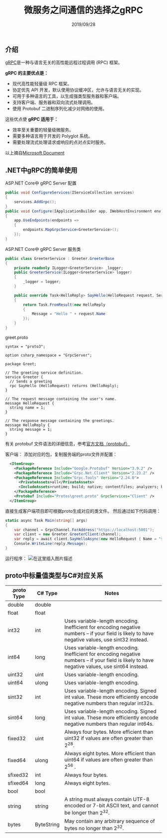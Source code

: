 ﻿---
title: 微服务之间通信的选择之gRPC
categories: ASP.NET Core
comments: true
date: 2019/09/28
updated: 2019/09/28
tags:
    - ASP.NET Core
    - gRPC
---

## 介绍 
[gRPC](https://grpc.io/)是一种与语言无关的高性能远程过程调用 (RPC) 框架。

**gRPC 的主要优点是：**
- 现代高性能轻量级 RPC 框架。
- 协定优先 API 开发，默认使用协议缓冲区，允许与语言无关的实现。
- 可用于多种语言的工具，以生成强类型服务器和客户端。
- 支持客户端、服务器和双向流式处理调用。
- 使用 Protobuf 二进制序列化减少对网络的使用。

这些优点使 **gRPC 适用于：**
- 效率至关重要的轻量级微服务。
- 需要多种语言用于开发的 Polyglot 系统。
- 需要处理流式处理请求或响应的点对点实时服务。

以上摘自[Microsoft Document](https://docs.microsoft.com/en-us/aspnet/core/grpc/index?view=aspnetcore-3.0)


## .NET中gRPC的简单使用

ASP.NET Core中 gRPC Server 配置
```csharp
public void ConfigureServices(IServiceCollection services)
{
    services.AddGrpc();
}
public void Configure(IApplicationBuilder app, IWebHostEnvironment env)
{
    app.UseEndpoints(endpoints =>
    {
        endpoints.MapGrpcService<GreeterService>();
    });
}
```

ASP.NET Core中 gRPC Server 服务类
```csharp
public class GreeterService : Greeter.GreeterBase
{
    private readonly ILogger<GreeterService> _logger;
    public GreeterService(ILogger<GreeterService> logger)
    {
        _logger = logger;
    }

    public override Task<HelloReply> SayHello(HelloRequest request, ServerCallContext context)
    {
        return Task.FromResult(new HelloReply
        {
            Message = "Hello " + request.Name
        });
    }
}
```

greet.proto
```
syntax = "proto3";

option csharp_namespace = "GrpcServer";

package Greet;

// The greeting service definition.
service Greeter {
  // Sends a greeting
  rpc SayHello (HelloRequest) returns (HelloReply);
}

// The request message containing the user's name.
message HelloRequest {
  string name = 1;
}

// The response message containing the greetings.
message HelloReply {
  string message = 1;
}

```
有关 protobuf 文件语法的详细信息，参考[官方文档（protobuf）](https://developers.google.com/protocol-buffers/docs/proto3)

客户端：
添加对应的包，复制服务端的proto文件并配置：
```xml
  <ItemGroup>
    <PackageReference Include="Google.Protobuf" Version="3.9.2" />
    <PackageReference Include="Grpc.Net.Client" Version="2.23.2" />
    <PackageReference Include="Grpc.Tools" Version="2.24.0">
      <PrivateAssets>all</PrivateAssets>
      <IncludeAssets>runtime; build; native; contentfiles; analyzers; buildtransitive</IncludeAssets>
    </PackageReference>
    <Protobuf Include="Protos\greet.proto" GrpcServices="Client" />
  </ItemGroup>
```
直接生成客户端项目即可根据proto生成对应的类文件。
然后通过如下代码调用：
```csharp
static async Task Main(string[] args)
{
    var channel = GrpcChannel.ForAddress("https://localhost:5001");
    var client = new Greeter.GreeterClient(channel);
    var reply = await client.SayHelloAsync(new HelloRequest { Name = "张三" });
    Console.WriteLine(reply.Message);
}
```

运行程序：
![在这里插入图片描述](https://img-blog.csdnimg.cn/20190928210331441.png?x-oss-process=image/watermark,type_ZmFuZ3poZW5naGVpdGk,shadow_10,text_aHR0cHM6Ly9ibG9nLmNzZG4ubmV0L3poYW9idzgzMQ==,size_16,color_FFFFFF,t_70)

## proto中标量值类型与C#对应关系
|.proto Type| C# Type |Notes |
|--|--|--|
|  double| double| |
|  float| float| |
|  int32| int|Uses variable-length encoding. Inefficient for encoding negative numbers – if your field is likely to have negative values, use sint32 instead. |
|  int64| long|Uses variable-length encoding. Inefficient for encoding negative numbers – if your field is likely to have negative values, use sint64 instead. |
|  uint32| uint| Uses variable-length encoding.|
|  uint64| ulong| 	Uses variable-length encoding.|
|  sint32| int|	Uses variable-length encoding. Signed int value. These more efficiently encode negative numbers than regular int32s. |
|  sint64| long|Uses variable-length encoding. Signed int value. These more efficiently encode negative numbers than regular int64s. |
|  fixed32| uint|Always four bytes. More efficient than uint32 if values are often greater than $2^{28}$. |
|  fixed64| ulong| Always eight bytes. More efficient than uint64 if values are often greater than $2^{56}$ .|
|  sfixed32| int| Always four bytes.|
|  sfixed64| long| Always eight bytes.|
|  bool| bool| |
|  string| string| A string must always contain UTF-8 encoded or 7-bit ASCII text, and cannot be longer than $2^{32}$.|
|  bytes| ByteString| May contain any arbitrary sequence of bytes no longer than $2^{32}$.|
